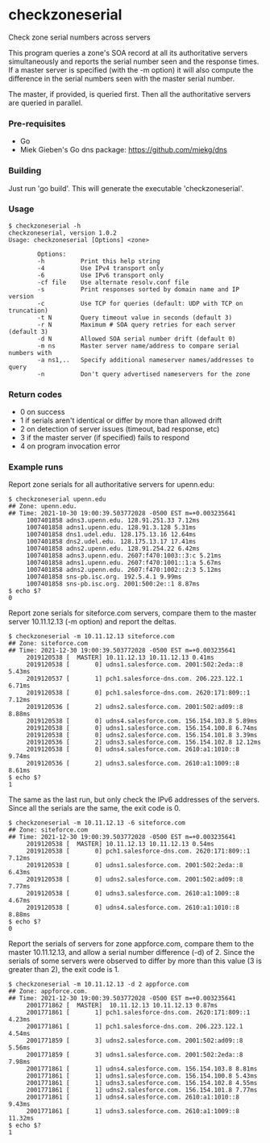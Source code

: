 # checkzoneserial
Check zone serial numbers across servers

This program queries a zone's SOA record at all its authoritative
servers simultaneously and reports the serial number seen and the response
times. If a master server is specified (with the -m option) it will also
compute the difference in the serial numbers seen with the master serial
number.

The master, if provided, is queried first. Then all the authoritative
servers are queried in parallel.

### Pre-requisites

* Go
* Miek Gieben's Go dns package: https://github.com/miekg/dns

### Building

Just run 'go build'. This will generate the executable 'checkzoneserial'.

### Usage

```
$ checkzoneserial -h
checkzoneserial, version 1.0.2
Usage: checkzoneserial [Options] <zone>

        Options:
        -h          Print this help string
        -4          Use IPv4 transport only
        -6          Use IPv6 transport only
        -cf file    Use alternate resolv.conf file
        -s          Print responses sorted by domain name and IP version
        -c          Use TCP for queries (default: UDP with TCP on truncation)
        -t N        Query timeout value in seconds (default 3)
        -r N        Maximum # SOA query retries for each server (default 3)
        -d N        Allowed SOA serial number drift (default 0)
        -m ns       Master server name/address to compare serial numbers with
        -a ns1,..   Specify additional nameserver names/addresses to query
        -n          Don't query advertised nameservers for the zone
```

### Return codes

* 0 on success
* 1 if serials aren't identical or differ by more than allowed drift
* 2 on detection of server issues (timeout, bad response, etc)
* 3 if the master server (if specified) fails to respond
* 4 on program invocation error


### Example runs

Report zone serials for all authoritative servers for upenn.edu:

```
$ checkzoneserial upenn.edu
## Zone: upenn.edu.
## Time: 2021-10-30 19:00:39.503772028 -0500 EST m=+0.003235641
     1007401858 adns3.upenn.edu. 128.91.251.33 7.12ms
     1007401858 adns1.upenn.edu. 128.91.3.128 5.31ms
     1007401858 dns1.udel.edu. 128.175.13.16 12.64ms
     1007401858 dns2.udel.edu. 128.175.13.17 17.41ms
     1007401858 adns2.upenn.edu. 128.91.254.22 6.42ms
     1007401858 adns3.upenn.edu. 2607:f470:1003::3:c 5.21ms
     1007401858 adns1.upenn.edu. 2607:f470:1001::1:a 5.67ms
     1007401858 adns2.upenn.edu. 2607:f470:1002::2:3 5.12ms
     1007401858 sns-pb.isc.org. 192.5.4.1 9.99ms
     1007401858 sns-pb.isc.org. 2001:500:2e::1 8.87ms
$ echo $?
0
```

Report zone serials for siteforce.com servers, compare them to the
master server 10.11.12.13 (-m option) and report the deltas.

```
$ checkzoneserial -m 10.11.12.13 siteforce.com
## Zone: siteforce.com
## Time: 2021-12-30 19:00:39.503772028 -0500 EST m=+0.003235641
     2019120538 [  MASTER] 10.11.12.13 10.11.12.13 0.41ms
     2019120538 [       0] udns1.salesforce.com. 2001:502:2eda::8 5.43ms
     2019120537 [       1] pch1.salesforce-dns.com. 206.223.122.1 6.71ms
     2019120538 [       0] pch1.salesforce-dns.com. 2620:171:809::1 7.12ms
     2019120536 [       2] udns2.salesforce.com. 2001:502:ad09::8 8.88ms
     2019120538 [       0] udns4.salesforce.com. 156.154.103.8 5.89ms
     2019120538 [       0] udns1.salesforce.com. 156.154.100.8 6.74ms
     2019120538 [       0] udns2.salesforce.com. 156.154.101.8 3.39ms
     2019120536 [       2] udns3.salesforce.com. 156.154.102.8 12.12ms
     2019120538 [       0] udns4.salesforce.com. 2610:a1:1010::8 9.74ms
     2019120536 [       2] udns3.salesforce.com. 2610:a1:1009::8 8.61ms
$ echo $?
1
```

The same as the last run, but only check the IPv6 addresses of the
servers. Since all the serials are the same, the exit code is 0.

```
$ checkzoneserial -m 10.11.12.13 -6 siteforce.com
## Zone: siteforce.com
## Time: 2021-12-30 19:00:39.503772028 -0500 EST m=+0.003235641
     2019120538 [  MASTER] 10.11.12.13 10.11.12.13 0.54ms
     2019120538 [       0] pch1.salesforce-dns.com. 2620:171:809::1 7.12ms
     2019120538 [       0] udns1.salesforce.com. 2001:502:2eda::8 6.43ms
     2019120538 [       0] udns2.salesforce.com. 2001:502:ad09::8 7.77ms
     2019120538 [       0] udns3.salesforce.com. 2610:a1:1009::8 4.67ms
     2019120538 [       0] udns4.salesforce.com. 2610:a1:1010::8 8.88ms
$ echo $?
0
```

Report the serials of servers for zone appforce.com, compare them to
the master 10.11.12.13, and allow a serial number difference (-d) of
2. Since the serials of some servers were observed to differ by more
than this value (3 is greater than 2), the exit code is 1.

```
$ checkzoneserial -m 10.11.12.13 -d 2 appforce.com
## Zone: appforce.com.
## Time: 2021-12-30 19:00:39.503772028 -0500 EST m=+0.003235641
     2001771862 [  MASTER]  10.11.12.13 10.11.12.13 0.87ms
     2001771861 [       1] pch1.salesforce-dns.com. 2620:171:809::1 4.23ms
     2001771861 [       1] pch1.salesforce-dns.com. 206.223.122.1 4.54ms
     2001771859 [       3] udns2.salesforce.com. 2001:502:ad09::8 5.56ms
     2001771859 [       3] udns1.salesforce.com. 2001:502:2eda::8 7.98ms
     2001771861 [       1] udns4.salesforce.com. 156.154.103.8 8.81ms
     2001771861 [       1] udns1.salesforce.com. 156.154.100.8 5.43ms
     2001771861 [       1] udns3.salesforce.com. 156.154.102.8 4.55ms
     2001771861 [       1] udns2.salesforce.com. 156.154.101.8 7.77ms
     2001771861 [       1] udns4.salesforce.com. 2610:a1:1010::8 9.43ms
     2001771861 [       1] udns3.salesforce.com. 2610:a1:1009::8 11.32ms
$ echo $?
1
```
